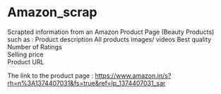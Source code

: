 # Amazon_scrap

Scrapted information from an Amazon Product Page (Beauty Products) such as : 
Product description	
All products images/ videos	Best quality
Number of Ratings	
Selling price 	
Product URL	

The link to the product page : https://www.amazon.in/s?rh=n%3A1374407031&fs=true&ref=lp_1374407031_sar
